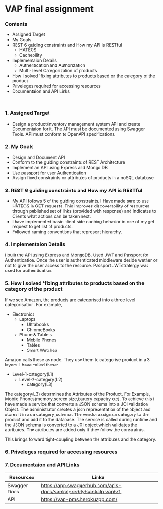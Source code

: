 # VAP final assignment

### Contents

* Assigned Target
* My Goals
* REST 6 guiding constraints and How my API is RESTful
   - HATEOS 
   - Cachebility
* Implementaion Details
   - Authentication and Authorization
   - Multi-Level Categorization of products
* How i solved 'fixing attributes to products based on the category of the product
* Priveleges required for accessing resources
* Documentaion and API Links
<br>

### 1. Assigned Target
* Design a product/inventory management system API and create Documentaion for it. The API must be documented using Swagger Tools. API must conform to OpenAPI specifications.

### 2. My Goals
* Design and Document API
* Conform to the guiding constraints of REST Architecture
* Implement an API using Express and Mongo DB
* Use passport for user Authentication
* Assign fixed constraints on attributes of products in a noSQL database

### 3. REST 6 guiding constraints and How my API is RESTful
* My API follows 5 of the guiding constraints. I Have made sure to use HATEOS in GET requests. This improves discoverability of resources through published set of links (provided with response) and Indicates to Clients what actions can be taken next.
* I have implemented basic client side caching behavior in one of my get request to get list of products.
* Followed naming conventions that represent hierarchy.

### 4. Implementaion Details
I built the API using Express and MongoDB. Used JWT and Passport for Authentication. Once the user is authenticated middleware deside wether or not to give the user access to the resource. Passport JWTstratergy was used for authentication. 

### 5. How i solved 'fixing attributes to products based on the category of the product
If we see Amazon, the products are categorised into a three level categorisation. 
For example, 
* Electronics
   * Laptops
      * Ultrabooks
      * ChromeBooks
   * Phone & Tablets
      * Mobile Phones
      * Tables
      * Smart Watches

Amazon calls these as node. They use them to categorise product in a 3 layers. I have called these:
* Level-1-category(L1)
   * Level-2-category(L2)
      * category(L3)

The category(L3) determines the Attributes of the Product. For Example, Mobile Phones(memory,screen size,battery capacity etc). To achieve this i have made a service that converts a JSON schema into a JOI validation Object. The administrator creates a json representation of the object and stores it in as a category_schema. The vendor assigns a category to the product and add it to the database. The service is called during runtime and the JSON schema is converted to a JOI object which validates the attributes. The attributes are added only if they follow the constraints.

This brings forward tight-coupling between the attributes and the category.
### 6. Priveleges required for accessing resources
### 7. Documentaion and API Links
 Resources   | Links
------------ | -------------
Swagger Docs | https://app.swaggerhub.com/apis-docs/sankalpreddy/sankalp.vap/v1
API | https://vap-pms.herokuapp.com/


